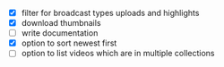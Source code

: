 
- [x] filter for broadcast types uploads and highlights
- [x] download thumbnails
- [ ] write documentation
- [x] option to sort newest first
- [ ] option to list videos which are in multiple collections
